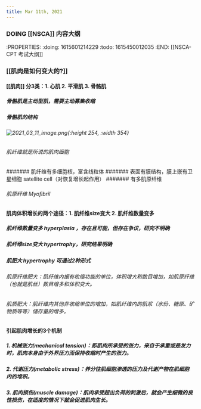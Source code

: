 ```yaml
---
title: Mar 11th, 2021
---
```


### DOING [[NSCA]] 内容大纲
:PROPERTIES:
:doing: 1615601214229
:todo: 1615450012035
:END:
[[NSCA-CPT 考试大纲]]
### [[肌肉是如何变大的?]]
#### [[肌肉]] 分3类：1. 心肌 2. 平滑肌 3. 骨骼肌
##### 骨骼肌是主动型肌，需要主动募集收缩
##### 骨骼肌的结构
###### ![2021_03_11_image.png](https://cdn.logseq.com/%2Fd17d09c9-75d5-499c-b3de-25e01e9744615430ae43-5388-4cc8-816a-a7e9ce0bcb002021_03_11_image.png?Expires=4769062035&Signature=Z8AAr1C5IpBEdTIg2sSzA9bfZywbvtLF5jBSftsAzRvmc9wRWug1KeB7akVDPbuHqsTn9uwPBqBR6XK1lEUUlnfYEsdnVlNcc4my5LwQbnlnbnbtc-6HoIYxFTv0U0zpAbJ0gyvQev3IeTy~~MtQS~fdb3BMpxtnrRnqrN7s8n6RSYwN19tfRyxLFtNbcugbC~3g~3q5GvRkRsSm57905W5PPTu~awOoG~LHjCx2cFB835v-YBN1~Ms4IBMqBOvXNI~7KAMdLjpb7NxvapisXQRpgFd2xoRlxyhYVa1i8dTjbPfTVzk3oiSFd4RJHVd7bNiAgoq9Ak9dG9~A5pEs~w__&Key-Pair-Id=APKAJE5CCD6X7MP6PTEA){:height 254, :width 354}
###### 肌纤维就是所说的肌肉细胞
####### 肌纤维有多细胞核，富含线粒体
####### 表面有膜结构，膜上嵌有卫星细胞 satellite cell（对恢复增长起作用）
####### 有多肌原纤维
###### 肌原纤维 Myofibril
#### 肌肉体积增长的两个途径：1. 肌纤维size变大 2. 肌纤维数量变多
##### 肌纤维数量变多 hyperplasia ，存在且可能，但存在争议，研究不明确
##### 肌纤维size变大 hypertrophy，研究结果明确
##### 肌肥大 hypertrophy 可通过2种形式
###### 肌原纤维肥大：肌纤维内据有收缩功能的单位，体积增大和数目增加，如肌原纤维（也就是肌丝）数目增多和体积变大。
###### 肌质肥大：肌纤维内其他非收缩单位的增加，如肌纤维内的肌浆（水份、糖原、矿物质等等）储存量的增多。
#### 引起肌肉增长的3个机制
##### 1. 机械张力(mechanical tension)：即肌肉所承受的张力，来自于承重或是发力时，肌肉本身由于外界压力而保持收缩时产生的张力。
##### 2. 代谢压力(metabolic stress)：养分往肌细胞渗透的压力及代谢产物在肌细胞内的堆积。
##### 3. 肌肉损伤(muscle damage)：肌肉承受超出负荷的刺激后，就会产生细微的良性损伤，在适度的情况下就会促进肌肉生长。
